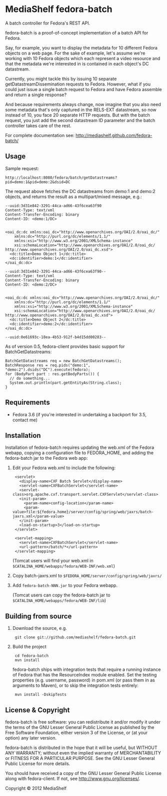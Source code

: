 MediaShelf fedora-batch
========================

A batch controller for Fedora's REST API.

fedora-batch is a proof-of-concept implementation of a batch API for Fedora.

Say, for example, you want to display the metadata for 10 different Fedora 
objects on a web page. For the sake of example, let's assume we're working with 
10 Fedora objects which each represent a video resource and that the metadata 
we're interested in is contained in each object's DC datastream.

Currently, you might tackle this by issuing 10 separate getDatastreamDissemination 
requests to Fedora. However, what if you could just issue a single batch 
request to Fedora and have Fedora assemble and return a single response?

And because requirements always change, now imagine that you also need some 
metadata that's only captured in the RELS-EXT datastream, so now instead of 10,
you face 20 separate HTTP requests. But with the batch request, you just add 
the second datastream ID parameter and the batch controller takes care of the rest.

For complete documentation see: http://mediashelf.github.com/fedora-batch/

Usage
------------

Sample request:

    http://localhost:8080/fedora/batch/getDatastreams?pid=demo:1&pid=demo:2&dsid=DC
    
The request above fetches the DC datastreams from demo:1 and demo:2 objects, and 
returns the result as a multipart/mixed message, e.g.:

```
--uuid:3d31e842-3291-44ca-ad66-43f6cea63f90
Content-Type: text/xml
Content-Transfer-Encoding: binary
Content-ID: <demo:1/DC>


<oai_dc:dc xmlns:oai_dc="http://www.openarchives.org/OAI/2.0/oai_dc/" 
    xmlns:dc="http://purl.org/dc/elements/1.1/" 
    xmlns:xsi="http://www.w3.org/2001/XMLSchema-instance" 
    xsi:schemaLocation="http://www.openarchives.org/OAI/2.0/oai_dc/ http://www.openarchives.org/OAI/2.0/oai_dc.xsd">
  <dc:title>Demo Object 1</dc:title>
  <dc:identifier>demo:1</dc:identifier>
</oai_dc:dc>

--uuid:3d31e842-3291-44ca-ad66-43f6cea63f90--
Content-Type: text/xml
Content-Transfer-Encoding: binary
Content-ID: <demo:2/DC>


<oai_dc:dc xmlns:oai_dc="http://www.openarchives.org/OAI/2.0/oai_dc/" 
    xmlns:dc="http://purl.org/dc/elements/1.1/" 
    xmlns:xsi="http://www.w3.org/2001/XMLSchema-instance" 
    xsi:schemaLocation="http://www.openarchives.org/OAI/2.0/oai_dc/ http://www.openarchives.org/OAI/2.0/oai_dc.xsd">
  <dc:title>Demo Object 2</dc:title>
  <dc:identifier>demo:2</dc:identifier>
</oai_dc:dc>

--uuid:0e61693c-18ea-4b53-912f-b4d15dd00283--
```

As of version 0.5, fedora-client provides basic support for BatchGetDatastreams:

```
BatchGetDatastreams req = new BatchGetDatastreams();
BatchResponse res = req.pids("demo:1", "demo:2").dsids("DC").execute(fedora);
for (BodyPart part : res.getBodyParts()) {
  // do something...
  System.out.println(part.getEntityAs(String.class);
}
```

Requirements
------------

* Fedora 3.6 (if you're interested in undertaking a backport for 3.5, contact me)

Installation
------------

Installation of fedora-batch requires updating the web.xml of the Fedora webapp, 
copying a configuration file to FEDORA_HOME, and adding the fedora-batch jar to 
the Fedora web app:

1. Edit your Fedora web.xml to include the following:

        <servlet>
          <display-name>CXF Batch Servlet</display-name>
          <servlet-name>CXFBatchServlet</servlet-name>
          <servlet-class>org.apache.cxf.transport.servlet.CXFServlet</servlet-class>
          <init-param>
            <param-name>config-location</param-name>
            <param-value>file:${fedora.home}/server/config/spring/web/jaxrs/batch-jaxrs.xml</param-value>
          </init-param>
          <load-on-startup>3</load-on-startup>
        </servlet>

        <servlet-mapping>
          <servlet-name>CXFBatchServlet</servlet-name>
          <url-pattern>/batch/*</url-pattern>
        </servlet-mapping>

    (Tomcat users will find your web.xml in `$CATALINA_HOME/webapps/fedora/WEB-INF/web.xml`)

2. Copy batch-jaxrs.xml to `$FEDORA_HOME/server/config/spring/web/jaxrs/`
3. Add `fedora-batch-NNN.jar` to your Fedora webapp.

    (Tomcat users can copy the fedora-batch jar to `$CATALINA_HOME/webapps/fedora/WEB-INF/lib`)

Building from source
--------------------

1. Download the source, e.g.

        git clone git://github.com/mediashelf/fedora-batch.git

2. Build the project

        cd fedora-batch
        mvn install
        
    fedora-batch ships with integration tests that require a running instance of 
    Fedora that has the ResourceIndex module enabled. 
    Set the testing properties (e.g. username, password) in pom.xml (or pass 
    them in as arguments to Maven), or to skip the integration tests entirely:
   
        mvn install -DskipTests
        

License & Copyright
-------------------

fedora-batch is free software: you can redistribute it and/or modify
it under the terms of the GNU Lesser General Public License as published by
the Free Software Foundation, either version 3 of the License, or
(at your option) any later version.

fedora-batch is distributed in the hope that it will be useful,
but WITHOUT ANY WARRANTY; without even the implied warranty of
MERCHANTABILITY or FITNESS FOR A PARTICULAR PURPOSE.  See the
GNU Lesser General Public License for more details.

You should have received a copy of the GNU Lesser General Public License
along with fedora-client.  If not, see <http://www.gnu.org/licenses/>.

Copyright &copy; 2012 MediaShelf
